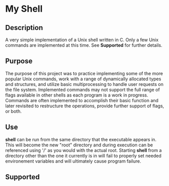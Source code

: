 # My Shell

## Description
A very simple implementation of a Unix shell written in C.  Only a few Unix commands are implemented at this time. See **Supported** for further details.

## Purpose
The purpose of this project was to practice implementing some of the more popular Unix commands, work with a range of dynamically allocated types and structures, and utilize basic multiprocessing to handle user requests on the file system.  Implemented commands may not support the full range of flags available in other shells as each program is a work in progress. Commands are often implemented to accomplish their basic function and later revisited to restructure the operations, provide further support of flags, or both. 

## Use
**shell** can be run from the same directory that the executable appears in.  This will become the new "root" directory and during execution can be referenced using '/' as you would with the actual root.  Starting **shell** from a directory other than the one it currently is in will fail to properly set needed environement variables and will ultimately cause program failure.

## Supported